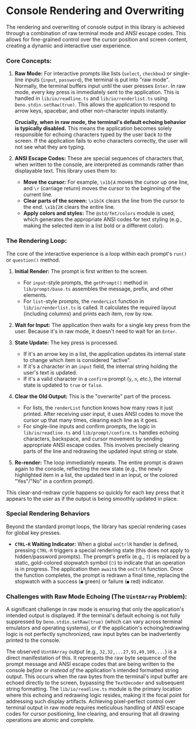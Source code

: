 # Console Rendering and Overwriting

The rendering and overwriting of console output in this library is achieved through a combination of raw terminal mode and ANSI escape codes. This allows for fine-grained control over the cursor position and screen content, creating a dynamic and interactive user experience.

### Core Concepts:

1.  **Raw Mode:** For interactive prompts like lists (`select`, `checkbox`) or single-line inputs (`input`, `password`), the terminal is put into "raw mode". Normally, the terminal buffers input until the user presses `Enter`. In raw mode, every key press is immediately sent to the application. This is handled in `lib/io/readline.ts` and `lib/io/renderlist.ts` using `Deno.stdin.setRaw(true)`. This allows the application to respond to arrow keys, spacebar, and other non-character inputs instantly.

    **Crucially, when in raw mode, the terminal's default echoing behavior is typically disabled.** This means the application becomes solely responsible for echoing characters typed by the user back to the screen. If the application fails to echo characters correctly, the user will not see what they are typing.

2.  **ANSI Escape Codes:** These are special sequences of characters that, when written to the console, are interpreted as commands rather than displayable text. This library uses them to:
    *   **Move the cursor:** For example, `\x1b[A` moves the cursor up one line, and `\r` (carriage return) moves the cursor to the beginning of the current line.
    *   **Clear parts of the screen:** `\x1b[K` clears the line from the cursor to the end. `\x1b[2K` clears the entire line.
    *   **Apply colors and styles:** The `@std/fmt/colors` module is used, which generates the appropriate ANSI codes for text styling (e.g., making the selected item in a list bold or a different color).

### The Rendering Loop:

The core of the interactive experience is a loop within each prompt's `run()` or `question()` method.

1.  **Initial Render:** The prompt is first written to the screen.
    *   For `input`-style prompts, the `getPrompt()` method in `lib/prompt/base.ts` assembles the message, prefix, and other elements.
    *   For `list`-style prompts, the `renderList` function in `lib/io/renderlist.ts` is called. It calculates the required layout (including columns) and prints each item, row by row.

2.  **Wait for Input:** The application then waits for a single key press from the user. Because it's in raw mode, it doesn't need to wait for an `Enter`.

3.  **State Update:** The key press is processed.
    *   If it's an arrow key in a list, the application updates its internal state to change which item is considered "active".
    *   If it's a character in an `input` field, the internal string holding the user's text is updated.
    *   If it's a valid character in a `confirm` prompt (`y`, `n`, etc.), the internal state is updated to `true` or `false`.

4.  **Clear the Old Output:** This is the "overwrite" part of the process.
    *   For lists, the `renderList` function knows how many rows it just printed. After receiving user input, it uses ANSI codes to move the cursor up that many times, clearing each line as it goes.
    *   For single-line inputs and confirm prompts, the logic in `lib/io/readline.ts` and `lib/prompt/confirm.ts` handles echoing characters, backspace, and cursor movement by sending appropriate ANSI escape codes. This involves precisely clearing parts of the line and redrawing the updated input string or state.

5.  **Re-render:** The loop immediately repeats. The entire prompt is drawn again to the console, reflecting the new state (e.g., the newly highlighted item in a list, the updated text in an input, or the colored "Yes"/"No" in a confirm prompt).

This clear-and-redraw cycle happens so quickly for each key press that it appears to the user as if the output is being smoothly updated in place.

### Special Rendering Behaviors

Beyond the standard prompt loops, the library has special rendering cases for global key presses.

-   **`CTRL-R` Waiting Indicator:** When a global `onCtrlR` handler is defined, pressing `CTRL-R` triggers a special rendering state (this does not apply to hidden/password prompts). The prompt's prefix (e.g., `?`) is replaced by a static, gold-colored stopwatch symbol (`⏱`) to indicate that an operation is in progress. The application then `await`s the `onCtrlR` function. Once the function completes, the prompt is redrawn a final time, replacing the stopwatch with a success (`●` green) or failure (`●` red) indicator.

### Challenges with Raw Mode Echoing (The `Uint8Array` Problem):

A significant challenge in raw mode is ensuring that only the application's intended output is displayed. If the terminal's default echoing is not fully suppressed by `Deno.stdin.setRaw(true)` (which can vary across terminal emulators and operating systems), or if the application's echoing/redrawing logic is not perfectly synchronized, raw input bytes can be inadvertently printed to the console.

The observed `Uint8Array` output (e.g., `32,32,...27,91,49,109,...`) is a direct manifestation of this. It represents the raw byte sequence of the prompt message and ANSI escape codes that are being written to the console *before* or *instead of* the application's intended formatted string output. This occurs when the raw bytes from the terminal's input buffer are echoed directly to the screen, bypassing the `TextDecoder` and subsequent string formatting. The `lib/io/readline.ts` module is the primary location where this echoing and redrawing logic resides, making it the focal point for addressing such display artifacts. Achieving pixel-perfect control over terminal output in raw mode requires meticulous handling of ANSI escape codes for cursor positioning, line clearing, and ensuring that all drawing operations are atomic and complete.